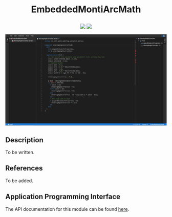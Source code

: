 # <p align="center">EmbeddedMontiArcMath</p>
<p align="center">
    <img src="https://img.shields.io/badge/Plugin_Version-0.1.0-blue.svg?longCache=true&style=flat-square"/>
    <img src="https://img.shields.io/badge/Grammar_Version-0.0.7-blue.svg?longCache=true&style=flat-square"/>
</p>
<p align="center">
    <img src="doc/images/embeddedmontiarcmath.png"/>
</p>

## Description
To be written.

## References
To be added.

## Application Programming Interface
The API documentation for this module can be found
[here](https://embeddedmontiarc.github.io/Elysium/plugins/embeddedmontiarcmath/docs).